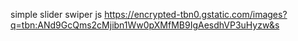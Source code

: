 simple slider swiper js
https://encrypted-tbn0.gstatic.com/images?q=tbn:ANd9GcQms2cMjibn1Ww0pXMfMB9IgAesdhVP3uHyzw&s
